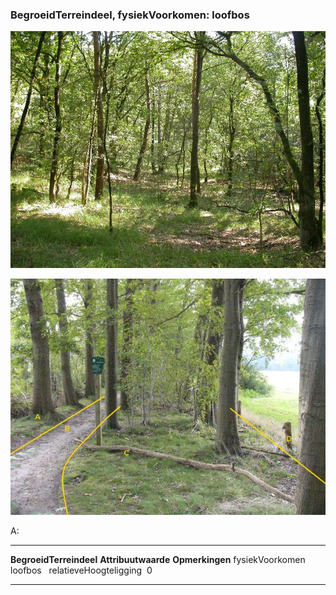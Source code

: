 <div>

### BegroeidTerreindeel, fysiekVoorkomen: loofbos

![](media/image37.jpg)

![P1060140](media/image38.jpg)

A:

  ------------------------- --------------------- -----------------
  **BegroeidTerreindeel**   **Attribuutwaarde**   **Opmerkingen**
  fysiekVoorkomen           loofbos                
  relatieveHoogteligging     0                     
  ------------------------- --------------------- -----------------

</div>
